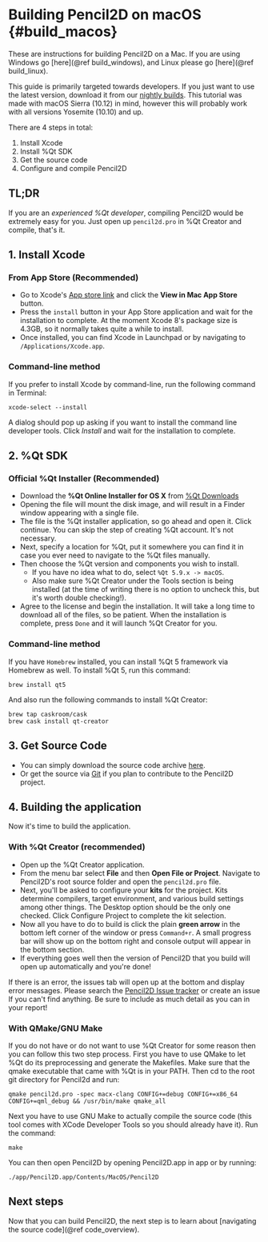 Building Pencil2D on macOS {#build_macos}
==========================

These are instructions for building Pencil2D on a Mac. If you are using Windows go [here](@ref build_windows), and Linux please go [here](@ref build_linux).

This guide is primarily targeted towards developers. If you just want to use the latest version, download it from our [nightly builds](https://www.pencil2d.org/download/#nightlybuild). This tutorial was made with macOS Sierra (10.12) in mind, however this will probably work with all versions Yosemite (10.10) and up.

There are 4 steps in total:

1. Install Xcode
2. Install %Qt SDK
3. Get the source code
4. Configure and compile Pencil2D

## TL;DR

If you are an *experienced %Qt developer*, compiling Pencil2D would be extremely easy for you. Just open up `pencil2d.pro` in %Qt Creator and compile, that's it.

## 1. Install Xcode

### From App Store (Recommended)

- Go to Xcode's [App store link](https://itunes.apple.com/ca/app/xcode/id497799835) and click the **View in Mac App Store** button.
- Press the `install` button in your App Store application and wait for the installation to complete. At the moment Xcode 8's package size is 4.3GB, so it normally takes quite a while to install.
- Once installed, you can find Xcode in Launchpad or by navigating to `/Applications/Xcode.app`.

### Command-line method

If you prefer to install Xcode by command-line, run the following command in Terminal:

    xcode-select --install

A dialog should pop up asking if you want to install the command line developer tools. Click *Install* and wait for the installation to complete.

## 2. %Qt SDK

### Official %Qt Installer (Recommended)

- Download the <b>%Qt Online Installer for OS X</b> from [%Qt Downloads](https://www.qt.io/download-open-source/)
- Opening the file will mount the disk image, and will result in a Finder window appearing with a single file.
- The file is the %Qt installer application, so go ahead and open it. Click continue. You can skip the step of creating %Qt account. It's not necessary.
- Next, specify a location for %Qt, put it somewhere you can find it in case you ever need to navigate to the %Qt files manually.
- Then choose the %Qt version and components you wish to install.
  - If you have no idea what to do, select `%Qt 5.9.x -> macOS`.
  - Also make sure %Qt Creator under the Tools section is being installed (at the time of writing there is no option to uncheck this, but it's worth double checking!).
- Agree to the license and begin the installation. It will take a long time to download all of the files, so be patient. When the installation is complete, press `Done` and it will launch %Qt Creator for you.

### Command-line method

If you have `Homebrew` installed, you can install %Qt 5 framework via Homebrew as well. To install %Qt 5, run this command:

    brew install qt5

And also run the following commands to install %Qt Creator:

    brew tap caskroom/cask
    brew cask install qt-creator

## 3. Get Source Code

- You can simply download the source code archive [here](https://github.com/pencil2d/pencil/archive/master.zip).
- Or get the source via [Git](https://github.com/pencil2d/pencil.git) if you plan to contribute to the Pencil2D project.

## 4. Building the application

Now it's time to build the application.

### With %Qt Creator (recommended)

- Open up the %Qt Creator application.
- From the menu bar select **File** and then **Open File or Project**. Navigate to Pencil2D's root source folder and open the `pencil2d.pro` file. 
- Next, you'll be asked to configure your **kits** for the project. Kits determine compilers, target environment, and various build settings among other things. The Desktop option should be the only one checked. Click Configure Project to complete the kit selection.
- Now all you have to do to build is click the plain **green arrow** in the bottom left corner of the window or press `Command+r`. A small progress bar will show up on the bottom right and console output will appear in the bottom section.
- If everything goes well then the version of Pencil2D that you build will open up automatically and you're done!

If there is an error, the issues tab will open up at the bottom and display error messages. Please search the [Pencil2D Issue tracker](https://github.com/pencil2d/pencil/issues) or create an issue If you can't find anything. Be sure to include as much detail as you can in your report!

### With QMake/GNU Make

If you do not have or do not want to use %Qt Creator for some reason then you can follow this two step process. First you have to use QMake to let %Qt do its preprocessing and generate the Makefiles. Make sure that the qmake executable that came with %Qt is in your PATH. Then cd to the root git directory for Pencil2d and run:

    qmake pencil2d.pro -spec macx-clang CONFIG+=debug CONFIG+=x86_64 CONFIG+=qml_debug && /usr/bin/make qmake_all

Next you have to use GNU Make to actually compile the source code (this tool comes with XCode Developer Tools so you should already have it). Run the command:

    make

You can then open Pencil2D by opening Pencil2D.app in app or by running:

    ./app/Pencil2D.app/Contents/MacOS/Pencil2D

## Next steps

Now that you can build Pencil2D, the next step is to learn about [navigating the source code](@ref code_overview).
